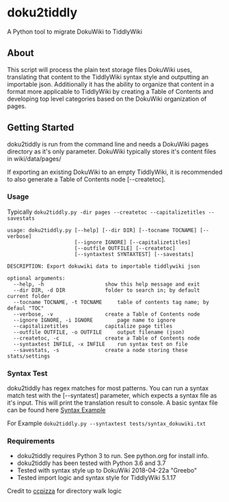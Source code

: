 # doku2tiddly
A Python tool to migrate DokuWiki to TiddlyWiki

## About
This script will process the plain text storage files DokuWiki uses, translating that content to the TiddlyWiki syntax style and outputting an importable json. Additionally it has the ability to organize that content in a format more applicable to TiddlyWiki by creating a Table of Contents and developing top level categories based on the DokuWiki organization of pages.

## Getting Started

doku2tiddly is run from the command line and needs a DokuWiki pages directory as it's only parameter.
DokuWiki typically stores it's content files in wiki/data/pages/

If exporting an existing DokuWiki to an empty TiddlyWiki, it is recommended to also generate a Table of Contents node [--createtoc].

### Usage
Typically `doku2tiddly.py -dir pages --createtoc --capitalizetitles --savestats`

```
usage: doku2tiddly.py [--help] [--dir DIR] [--tocname TOCNAME] [--verbose]
                      [--ignore IGNORE] [--capitalizetitles]
                      [--outfile OUTFILE] [--createtoc]
                      [--syntaxtest SYNTAXTEST] [--savestats]

DESCRIPTION: Export dokuwiki data to importable tiddlywiki json

optional arguments:
  --help, -h            		show this help message and exit
  --dir DIR, -d DIR     		folder to search in; by default current folder
  --tocname TOCNAME, -t TOCNAME		table of contents tag name; by defaul "TOC"
  --verbose, -v         		create a Table of Contents node
  --ignore IGNORE, -i IGNORE		page name to ignore
  --capitalizetitles    		capitalize page titles
  --outfile OUTFILE, -o OUTFILE		output filename (json)
  --createtoc, -c       		create a Table of Contents node
  --syntaxtest INFILE, -x INFILE 	run syntax test on file
  --savestats, -s       		create a node storing these stats/settings
```

### Syntax Test
doku2tiddly has regex matches for most patterns. You can run a syntax match test with the [--syntatest] parameter, which expects a syntax file as it's input. This will print the translation result to console. A basic syntax file can be found here [Syntax Example](tests/syntax_dokuwiki.txt)

For Example `doku2tiddly.py --syntaxtest tests/syntax_dokuwiki.txt`

### Requirements

* doku2tiddly requires Python 3 to run. See python.org for install info.
* doku2tiddly has been tested with Python 3.6 and 3.7
* Tested with syntax style up to DokuWiki 2018-04-22a "Greebo"
* Tested import logic and syntax style for TiddlyWiki 5.1.17

Credit to [ccpizza](https://github.com/ActiveState/code/tree/master/recipes/Python/580653_Recursive_find_replace_files_using) for directory walk logic
